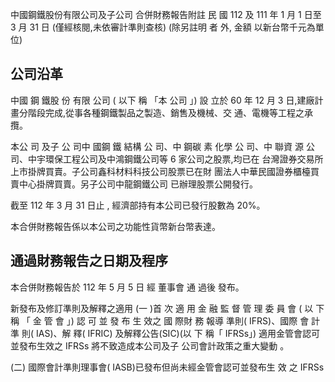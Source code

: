 中國鋼鐵股份有限公司及子公司 合併財務報告附註 民 國 112 及 111 年 1 月 1 日至 3 月 31 日
(僅經核閱,未依審計準則查核)
(除另註明 者 外, 金額 以新台幣千元為單位)

## 公司沿革

中國 鋼 鐵股 份 有限 公司 ( 以下 稱 「本 公司 」) 設 立於 60 年 12 月 3 日,建廠計畫分階段完成,從事各種鋼鐵製品之製造、銷售及機械、交 通、電機等工程之承攬。

本公 司 及子 公 司中 國鋼 鐵 結構 公 司、中 鋼碳 素 化學 公 司、中 聯資 源 公司、中宇環保工程公司及中鴻鋼鐵公司等 6 家公司之股票,均已在 台灣證券交易所上市掛牌買賣。子公司鑫科材料科技公司股票已在財 團法人中華民國證券櫃檯買賣中心掛牌買賣。另子公司中龍鋼鐵公司 已辦理股票公開發行。

截至 112 年 3 月 31 日止 , 經濟部持有本公司已發行股數為 20%。

本合併財務報告係以本公司之功能性貨幣新台幣表達。

## 通過財務報告之日期及程序

本合併財務報告於 112 年 5 月 5 日 經 董事會 通 過後 發布。

新發布及修訂準則及解釋之適用
(一 )首 次 適 用 金 融 監 督 管 理 委 員 會 ( 以 下 稱 「 金 管 會 」) 認 可 並 發 布 生 效之 國 際財 務 報導 準則( IFRS)、國際 會 計準 則( IAS)、解 釋( IFRIC) 及解釋公告(SIC)(以 下 稱「 IFRSs」)
適用金管會認可並發布生效之 IFRSs 將不致造成本公司及子 公司會計政策之重大變動 。

(二) 國際會計準則理事會( IASB)已發布但尚未經金管會認可並發布生 效 之 IFRSs